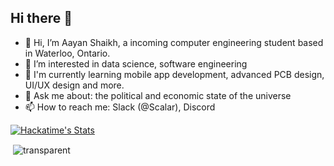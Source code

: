 ## Hi there 👋
- 👋 Hi, I’m Aayan Shaikh, a incoming computer engineering student based in Waterloo, Ontario.
- 👀 I’m interested in data science, software engineering
- 🌱 I'm currently learning mobile app development, advanced PCB design, UI/UX design and more.
- 💬 Ask me about: the political and economic state of the universe
- 📫 How to reach me: Slack (@Scalar), Discord


[![Hackatime's Stats](https://github-readme-stats.hackclub.dev/api/wakatime?username=2739&api_domain=hackatime.hackclub.com&&custom_title=Hackatime+Stats&layout=compact&cache_seconds=0&langs_count=8&theme=default)
](https://github-readme-stats.hackclub.dev/api/wakatime?username=2739&api_domain=hackatime.hackclub.com&&custom_title=Hackatime+Stats&layout=compact&cache_seconds=0&langs_count=8&theme=transparent
)

<p>&nbsp;<img align="center" src="https://github-readme-stats.vercel.app/api?username=AayanShaikh007&show_icons=true&title_color=fff&icon_color=79ff97&text_color=9f9f9f&bg_color=151515&locale=en&rank_icon=github" alt="transparent" /></p>



<!--
**AayanShaikh007/AayanShaikh007** is a ✨ _special_ ✨ repository because its `README.md` (this file) appears on your GitHub profile.

Here are some ideas to get you started:

- 🔭 I’m currently working on ...
- 🌱 I’m currently learning ...
- 👯 I’m looking to collaborate on ...
- 🤔 I’m looking for help with ...
- 💬 Ask me about ...
- 📫 How to reach me: ...
- 😄 Pronouns: ...
- ⚡ Fun fact: ...
-->

